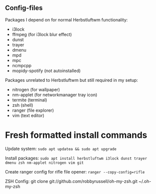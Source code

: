 ## Config-files


Packages I depend on for normal Herbstluftwm functionality:
* i3lock
* ffmpeg (for i3lock blur effect)
* dunst
* trayer
* dmenu
* mpd
* mpc
* ncmpcpp
* mopidy-spotify (not autoinstalled)

Packages unrelated to Herbstluftwm but still required in my setup:
* nitrogen (for wallpaper)
* nm-applet (for networkmanager tray icon)
* termite (terminal)
* zsh (shell)
* ranger (file explorer)
* vim (text editor)


# Fresh formatted install commands
Update system:
`sudo apt updatea && sudo apt upgrade`

Install packages:
`sudo apt install herbstluftwm i3lock dunst trayer dmenu zsh nm-applet nitrogen vim git`

Create ranger config for rifle file opener:
`ranger --copy-config=rifle`


ZSH Config:
git clone git://github.com/robbyrussell/oh-my-zsh.git ~/.oh-my-zsh
